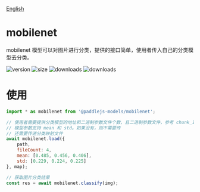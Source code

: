 [English](./README.md)

# mobilenet

mobilenet 模型可以对图片进行分类，提供的接口简单，使用者传入自己的分类模型去分类。

<img src="https://img.shields.io/npm/v/@paddlejs-models/mobilenet?color=success" alt="version"> <img src="https://img.shields.io/bundlephobia/min/@paddlejs-models/mobilenet" alt="size"> <img src="https://img.shields.io/npm/dm/@paddlejs-models/mobilenet?color=orange" alt="downloads"> <img src="https://img.shields.io/npm/dt/@paddlejs-models/mobilenet" alt="downloads">
# 使用

```js
import * as mobilenet from '@paddlejs-models/mobilenet';

// 使用者需要提供分类模型的地址和二进制参数文件个数，且二进制参数文件，参考 chunk_1.dat、chunk_2.dat，...
// 模型参数支持 mean 和 std。如果没有，则不需要传
// 还需要传递分类映射文件
await mobilenet.load({
    path,
    fileCount: 4,
    mean: [0.485, 0.456, 0.406],
    std: [0.229, 0.224, 0.225]
}, map);

// 获取图片分类结果
const res = await mobilenet.classify(img);

```